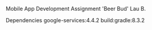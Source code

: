 Mobile App Development Assignment 'Beer Bud'
Lau B.

Dependencies
  google-services:4.4.2
  build:gradle:8.3.2
